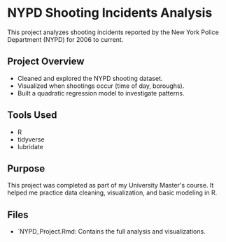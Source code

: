# NYPD Shooting Incidents Analysis

This project analyzes shooting incidents reported by the New York Police Department (NYPD) for 2006 to current.

## Project Overview

- Cleaned and explored the NYPD shooting dataset.
- Visualized when shootings occur (time of day, boroughs).
- Built a quadratic regression model to investigate patterns.

## Tools Used

- R
- tidyverse
- lubridate

## Purpose

This project was completed as part of my University Master's course. It helped me practice data cleaning, visualization, and basic modeling in R.

## Files

- `NYPD_Project.Rmd: Contains the full analysis and visualizations.
